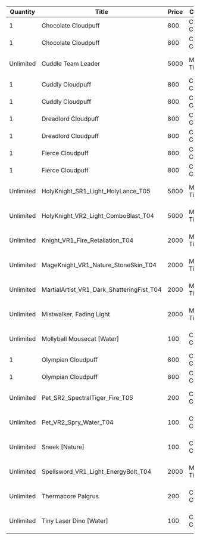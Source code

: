 | Quantity | Title | Price | Currency |  Dev Name |
| -------- | ----- | ----- | -------- |  -------- |
| 1 | Chocolate Cloudpuff | 800 | Cloudpuff Cookies | Nature Cloudpuff 1 |
| 1 | Chocolate Cloudpuff | 800 | Cloudpuff Cookies | Nature Cloudpuff 2 |
| Unlimited | Cuddle Team Leader | 5000 | Magic Tickets | [VIRTUAL]1 x Cuddle Team Leader for 5000 GameItem : Reagent:Reagent_Hero_Event |
| 1 | Cuddly Cloudpuff | 800 | Cloudpuff Cookies | Light Cloudpuff 1 |
| 1 | Cuddly Cloudpuff | 800 | Cloudpuff Cookies | Light Cloudpuff 2 |
| 1 | Dreadlord Cloudpuff | 800 | Cloudpuff Cookies | Dark Cloudpuff 1 |
| 1 | Dreadlord Cloudpuff | 800 | Cloudpuff Cookies | Dark Cloudpuff 2 |
| 1 | Fierce Cloudpuff | 800 | Cloudpuff Cookies | Fire Cloudpuff 1 |
| 1 | Fierce Cloudpuff | 800 | Cloudpuff Cookies | Fire Cloudpuff 2 |
| Unlimited | HolyKnight_SR1_Light_HolyLance_T05 | 5000 | Magic Tickets | [VIRTUAL]1 x Archangel Dahlia for -1 GameItem : Reagent:Reagent_Hero_Event |
| Unlimited | HolyKnight_VR2_Light_ComboBlast_T04 | 5000 | Magic Tickets | [VIRTUAL]1 x Crusader Leandra for 5000 GameItem : Reagent:Reagent_Hero_Event |
| Unlimited | Knight_VR1_Fire_Retaliation_T04 | 2000 | Magic Tickets | [VIRTUAL]1 x Melody Redblood for -1 GameItem : Reagent:Reagent_Hero_Event |
| Unlimited | MageKnight_VR1_Nature_StoneSkin_T04 | 2000 | Magic Tickets | [VIRTUAL]1 x Fox Eyes, Stonebearer for -1 GameItem : Reagent:Reagent_Hero_Event |
| Unlimited | MartialArtist_VR1_Dark_ShatteringFist_T04 | 2000 | Magic Tickets | [VIRTUAL]1 x Shieldbreaker Crimson Fang for -1 GameItem : Reagent:Reagent_Hero_Event |
| Unlimited | Mistwalker, Fading Light | 2000 | Magic Tickets | [VIRTUAL]1 x Mistwalker, Fading Light for -1 GameItem : Reagent:Reagent_Hero_Event |
| Unlimited | Mollyball Mousecat [Water] | 100 | Cloudpuff Cookies | [VIRTUAL]1 x Mollyball Mousecat for -1 GameItem : Reagent:Reagent_SupplyPoints_Elite |
| 1 | Olympian Cloudpuff | 800 | Cloudpuff Cookies | Water Cloudpuff 1 |
| 1 | Olympian Cloudpuff | 800 | Cloudpuff Cookies | Water Cloudpuff 2 |
| Unlimited | Pet_SR2_SpectralTiger_Fire_T05 | 200 | Cloudpuff Cookies | [VIRTUAL]1 x Flare Tiger for -1 GameItem : Reagent:Reagent_SupplyPoints_Elite |
| Unlimited | Pet_VR2_Spry_Water_T04 | 100 | Cloudpuff Cookies | [VIRTUAL]1 x Spry for 100 GameItem : Reagent:Reagent_SupplyPoints_Elite |
| Unlimited | Sneek [Nature] | 100 | Cloudpuff Cookies | [VIRTUAL]1 x Sneek for -1 GameItem : Reagent:Reagent_SupplyPoints_Elite |
| Unlimited | Spellsword_VR1_Light_EnergyBolt_T04 | 2000 | Magic Tickets | [VIRTUAL]1 x Dragontooth Jarvic for -1 GameItem : Reagent:Reagent_Hero_Event |
| Unlimited | Thermacore Palgrus | 200 | Cloudpuff Cookies | [VIRTUAL]1 x Thermacore Palgrus for -1 GameItem : Reagent:Reagent_SupplyPoints_Elite |
| Unlimited | Tiny Laser Dino [Water] | 100 | Cloudpuff Cookies | [VIRTUAL]1 x Tiny Laser Dino for -1 GameItem : Reagent:Reagent_SupplyPoints_Elite |
